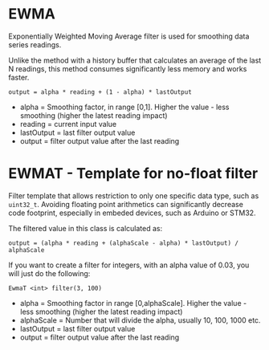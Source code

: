 # EWMA
Exponentially Weighted Moving Average filter is used for smoothing data series readings.

Unlike the method with a history buffer that calculates an average of the last N readings, this method consumes significantly less memory and works faster.

`output = alpha * reading + (1 - alpha) * lastOutput`

- alpha = Smoothing factor, in range [0,1]. Higher the value - less smoothing (higher the latest reading impact)
- reading = current input value
- lastOutput = last filter output value
- output = filter output value after the last reading

# EWMAT - Template for no-float filter
Filter template that allows restriction to only one specific data type, such as `uint32_t`. Avoiding floating point arithmetics 
can significantly decrease code footprint, especially in embeded devices, such as Arduino or STM32.

The filtered value in this class is calculated as:

`output = (alpha * reading + (alphaScale - alpha) * lastOutput) / alphaScale`
 
If you want to create a filter for integers, with an alpha value of 0.03, you will just do the following:

`EwmaT <int> filter(3, 100)`

- alpha = Smoothing factor in range [0,alphaScale]. Higher the value - less smoothing (higher the latest reading impact)
- alphaScale = Number that will divide the alpha, usually 10, 100, 1000 etc.
- lastOutput = last filter output value
- output = filter output value after the last reading

